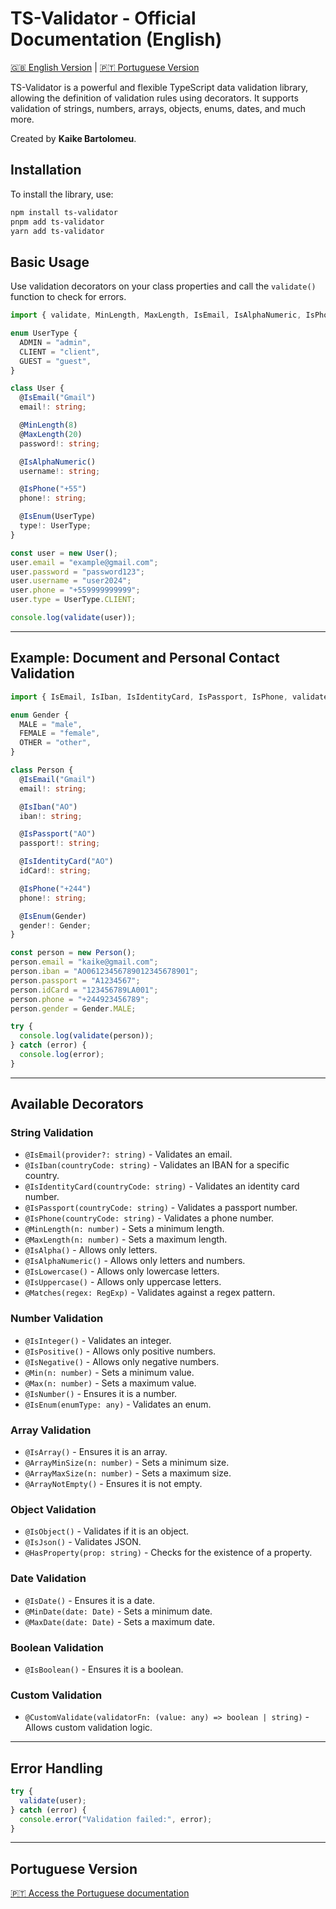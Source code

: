 # TS-Validator - Official Documentation (English)

[🇬🇧 English Version](README.md) | [🇵🇹 Portuguese Version](README.pt.md)

TS-Validator is a powerful and flexible TypeScript data validation library, allowing the definition of validation rules using decorators. It supports validation of strings, numbers, arrays, objects, enums, dates, and much more.

Created by **Kaike Bartolomeu**.

## Installation

To install the library, use:

```sh
npm install ts-validator
pnpm add ts-validator
yarn add ts-validator
```

## Basic Usage

Use validation decorators on your class properties and call the `validate()` function to check for errors.

```ts
import { validate, MinLength, MaxLength, IsEmail, IsAlphaNumeric, IsPhone, IsEnum } from "ts-validator";

enum UserType {
  ADMIN = "admin",
  CLIENT = "client",
  GUEST = "guest",
}

class User {
  @IsEmail("Gmail")
  email!: string;

  @MinLength(8)
  @MaxLength(20)
  password!: string;

  @IsAlphaNumeric()
  username!: string;

  @IsPhone("+55")
  phone!: string;

  @IsEnum(UserType)
  type!: UserType;
}

const user = new User();
user.email = "example@gmail.com";
user.password = "password123";
user.username = "user2024";
user.phone = "+559999999999";
user.type = UserType.CLIENT;

console.log(validate(user));
```

---

## Example: Document and Personal Contact Validation

```ts
import { IsEmail, IsIban, IsIdentityCard, IsPassport, IsPhone, validate, IsEnum } from "ts-validator";

enum Gender {
  MALE = "male",
  FEMALE = "female",
  OTHER = "other",
}

class Person {
  @IsEmail("Gmail")
  email!: string;

  @IsIban("AO")
  iban!: string;

  @IsPassport("AO")
  passport!: string;

  @IsIdentityCard("AO")
  idCard!: string;

  @IsPhone("+244")
  phone!: string;

  @IsEnum(Gender)
  gender!: Gender;
}

const person = new Person();
person.email = "kaike@gmail.com";
person.iban = "AO06123456789012345678901";
person.passport = "A1234567";
person.idCard = "123456789LA001";
person.phone = "+244923456789";
person.gender = Gender.MALE;

try {
  console.log(validate(person));
} catch (error) {
  console.log(error);
}
```

---

## Available Decorators

### **String Validation**

- `@IsEmail(provider?: string)` - Validates an email.
- `@IsIban(countryCode: string)` - Validates an IBAN for a specific country.
- `@IsIdentityCard(countryCode: string)` - Validates an identity card number.
- `@IsPassport(countryCode: string)` - Validates a passport number.
- `@IsPhone(countryCode: string)` - Validates a phone number.
- `@MinLength(n: number)` - Sets a minimum length.
- `@MaxLength(n: number)` - Sets a maximum length.
- `@IsAlpha()` - Allows only letters.
- `@IsAlphaNumeric()` - Allows only letters and numbers.
- `@IsLowercase()` - Allows only lowercase letters.
- `@IsUppercase()` - Allows only uppercase letters.
- `@Matches(regex: RegExp)` - Validates against a regex pattern.

### **Number Validation**

- `@IsInteger()` - Validates an integer.
- `@IsPositive()` - Allows only positive numbers.
- `@IsNegative()` - Allows only negative numbers.
- `@Min(n: number)` - Sets a minimum value.
- `@Max(n: number)` - Sets a maximum value.
- `@IsNumber()` - Ensures it is a number.
- `@IsEnum(enumType: any)` - Validates an enum.

### **Array Validation**

- `@IsArray()` - Ensures it is an array.
- `@ArrayMinSize(n: number)` - Sets a minimum size.
- `@ArrayMaxSize(n: number)` - Sets a maximum size.
- `@ArrayNotEmpty()` - Ensures it is not empty.

### **Object Validation**

- `@IsObject()` - Validates if it is an object.
- `@IsJson()` - Validates JSON.
- `@HasProperty(prop: string)` - Checks for the existence of a property.

### **Date Validation**

- `@IsDate()` - Ensures it is a date.
- `@MinDate(date: Date)` - Sets a minimum date.
- `@MaxDate(date: Date)` - Sets a maximum date.

### **Boolean Validation**

- `@IsBoolean()` - Ensures it is a boolean.

### **Custom Validation**

- `@CustomValidate(validatorFn: (value: any) => boolean | string)` - Allows custom validation logic.

---

## Error Handling

```ts
try {
  validate(user);
} catch (error) {
  console.error("Validation failed:", error);
}
```

---

## Portuguese Version

[🇵🇹 Access the Portuguese documentation](README.md)
